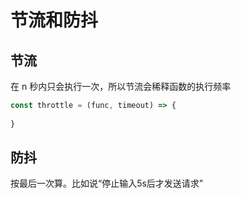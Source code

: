 # 节流和防抖

## 节流

在 n 秒内只会执行一次，所以节流会稀释函数的执行频率

```js
const throttle = (func, timeout) => {
  
}
```



## 防抖

按最后一次算。比如说“停止输入5s后才发送请求”

